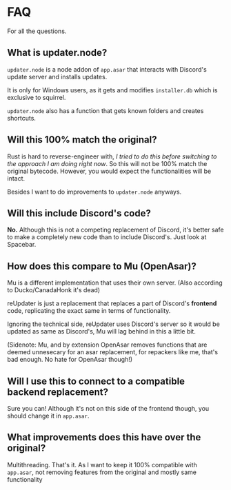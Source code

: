 # FAQ

For all the questions.

## What is updater.node?

`updater.node` is a node addon of `app.asar` that interacts with Discord's update server and installs updates. 

It is only for Windows users, as it gets and modifies `installer.db` which is exclusive to squirrel.

`updater.node` also has a function that gets known folders and creates shortcuts.

## Will this 100% match the original?

Rust is hard to reverse-engineer with, *I tried to do this before switching to the approach I am doing right now*. So this will not be 100% match the original bytecode. However, you would expect the functionalities will be intact.

Besides I want to do improvements to `updater.node` anyways.

## Will this include Discord's code?

**No.** Although this is not a competing replacement of Discord, it's better safe to make a completely new code than to include Discord's. Just look at Spacebar.

## How does this compare to Mu (OpenAsar)?

Mu is a different implementation that uses their own server. (Also according to Ducko/CanadaHonk it's dead)

reUpdater is just a replacement that replaces a part of Discord's **frontend** code, replicating the exact same in terms of functionality.

Ignoring the technical side, reUpdater uses Discord's server so it would be updated as same as Discord's, Mu will lag behind in this a little bit.

(Sidenote: Mu, and by extension OpenAsar removes functions that are deemed unnesecary for an asar replacement, for repackers like me, that's bad enough. No hate for OpenAsar though!)

## Will I use this to connect to a compatible backend replacement?

Sure you can! Although it's not on this side of the frontend though, you should change it in `app.asar`.

## What improvements does this have over the original?

Multithreading. That's it. As I want to keep it 100% compatible with `app.asar`, not removing features from the original and mostly same functionality